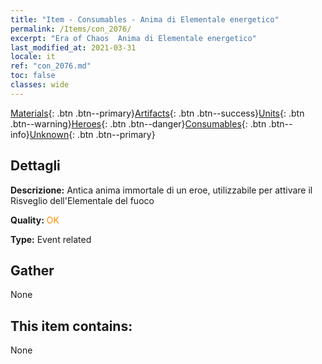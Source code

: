 ```yaml
---
title: "Item - Consumables - Anima di Elementale energetico"
permalink: /Items/con_2076/
excerpt: "Era of Chaos  Anima di Elementale energetico"
last_modified_at: 2021-03-31
locale: it
ref: "con_2076.md"
toc: false
classes: wide
---
```

 [Materials](/it/Items/){: .btn .btn--primary}[Artifacts](/it/Items/Artifacts/){: .btn .btn--success}[Units](/it/Items/Units/){: .btn .btn--warning}[Heroes](/it/Items/Heroes/){: .btn .btn--danger}[Consumables](/it/Items/Consumables/){: .btn .btn--info}[Unknown](/it/Items/Unknown/){: .btn .btn--primary}

## Dettagli
 **Descrizione:** Antica anima immortale di un eroe, utilizzabile per attivare il Risveglio dell'Elementale del fuoco

 **Quality:** <span style="color: #FF8C00">OK</span>

 **Type:** Event related

## Gather

  None

## This item contains:

  None

